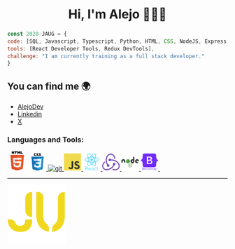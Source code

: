 <h1 align="center">Hi, I'm Alejo 👨🏽‍💻</h1>

   ```javascript
const 2020-JAUG = {
  code: [SQL, Javascript, Typescript, Python, HTML, CSS, NodeJS, Express, TypeORM, PHP, Laravel],
  tools: [React Developer Tools, Redux DevTools],
 challenge: "I am currently training as a full stack developer."
}
```

## You can find me 🌍
- [AlejoDev](https://www.alejodevhub.es)
- [Linkedin](https://www.linkedin.com/in/alejandro-urbina-gonzalez-686263169/)
- [X](https://x.com/AUrbina09807986)

<h3 align="left">Languages and Tools:</h3>
<p <a href="https://www.w3schools.com/html/default.asp" target="_blank"> <img src="https://raw.githubusercontent.com/devicons/devicon/master/icons/html5/html5-original-wordmark.svg" alt="html5" width="45" height="45"/> </a> 
<a href="https://www.w3schools.com/css/" target="_blank"> <img src="https://raw.githubusercontent.com/devicons/devicon/master/icons/css3/css3-original-wordmark.svg" alt="css3" width="40" height="40"/> </a>  <a href="https://git-scm.com/" target="_blank"> <img src="https://www.vectorlogo.zone/logos/git-scm/git-scm-icon.svg" alt="git" width="40" height="40"/> </a>   <a href="https://developer.mozilla.org/en-US/docs/Web/JavaScript" target="_blank"> <img src="https://raw.githubusercontent.com/devicons/devicon/master/icons/javascript/javascript-original.svg" alt="javascript" width="40" height="40"/> </a>    <a href="https://reactjs.org/" target="_blank"> <img src="https://raw.githubusercontent.com/devicons/devicon/master/icons/react/react-original-wordmark.svg" alt="react" width="40" height="40"/> </a> <a href="https://redux.js.org" target="_blank"> <img src="https://raw.githubusercontent.com/devicons/devicon/master/icons/redux/redux-original.svg" target="_blank" alt="redux" width="40" height="40"/> </a> <a href="https://sass-lang.com" target="_blank"> <a href="https://getbootstrap.com" target="_blank"> 
   <a href="https://nodejs.org" target="_blank"> <img src="https://raw.githubusercontent.com/devicons/devicon/master/icons/nodejs/nodejs-original-wordmark.svg" target="_blank" alt="nodejs" width="40" height="40"/> </a> <a href="https://getbootstrap.com/docs/5.0/getting-started/introduction/" target="_blank"> <img src="https://raw.githubusercontent.com/devicons/devicon/master/icons/bootstrap/bootstrap-plain-wordmark.svg" alt="bootstrap" width="40" height="40"/> </a>
   <img 


<!--![2020-JAUG GitHub stats](https://github-readme-stats.vercel.app/api?username=2020-JAUG&theme=gruvbox&show_icons=true) --> 
---

![GitHub Logo](https://github.com/2020-JAUG/Website-MAP/blob/main/img/faviconYellow.png)

<!--
**2020-JAUG/2020-JAUG** is a ✨ _special_ ✨ repository because its `README.md` (this file) appears on your GitHub profile.

Here are some ideas to get you started:

- 🔭 I’m currently working on ...
- 🌱 I’m currently learning ...
- 👯 I’m looking to collaborate on ...
- 🤔 I’m looking for help with ...
- 💬 Ask me about ...
- 📫 How to reach me: ...
- 😄 Pronouns: ...
- ⚡ Fun fact: ...
-->
